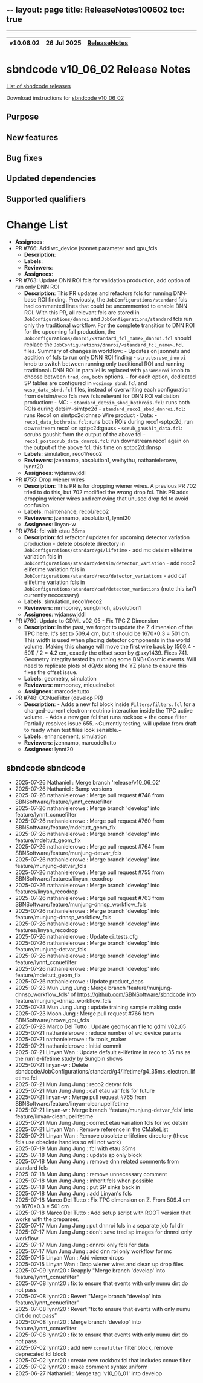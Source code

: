 --
layout: page
title: ReleaseNotes100602
toc: true
---

-----------------------------------------------------------------------------
| v10.06.02 | 26 Jul 2025 | [ReleaseNotes](ReleaseNotes100602.html) |
| --- | --- | --- |



sbndcode v10_06_02 Release Notes
=======================================================================================

[List of sbndcode releases](List_of_SBND_code_releases.html)

Download instructions for [sbndcode v10_06_02](http://scisoft.fnal.gov/scisoft/bundles/sbnd/v10_06_02/sbndcode-v10_06_02.html)

Purpose
---------------------------------------------------

New features
---------------------------------------------------

Bug fixes
---------------------------------------------------

Updated dependencies
---------------------------------------------------

Supported qualifiers
---------------------------------------------------

Change List
==========================================
  - **Assignees**:
- PR #766: Add wc_device jsonnet parameter and gpu_fcls
  - **Description**:
  - **Labels**:
  - **Reviewers**:
  - **Assignees**:
- PR #763: Update DNN ROI fcls for validation production, add option of run only DNN ROI
  - **Description**: This PR updates and refactors fcls for running DNN-base ROI finding. Previously, the `JobConfigurations/standard` fcls had commented lines that could be uncommented to enable DNN ROI. With this PR, all relevant fcls are stored in `JobConfigurations/dnnroi` and `JobConfigurations/standard` fcls run only the traditional workflow. For the complete transition to DNN ROI for the upcoming fall production, the `JobConfigurations/dnnroi/<standard_fcl_name>_dnnroi.fcl` should replace the `JobConfigurations/dnnroi/<standard_fcl_name>.fcl` files.  Summary of changes in workflow: - Updates on jsonnets and addition of fcls to run only DNN ROI finding - `structs:use_dnnroi` knob to switch between running only traditional ROI and running traditional+DNN ROI in parallel is replaced with `params:roi` knob to choose between `trad`, `dnn`, `both` options. - for each option, dedicated SP tables are configured in `wcsimsp_sbnd.fcl` and `wcsp_data_sbnd.fcl` files, instead of overwriting each configuration from detsim/reco fcls  new fcls relevant for DNN ROI validation production: - MC: - `standard_detsim_sbnd_bothrois.fcl`: runs both ROIs during detsim-simtpc2d - `standard_reco1_sbnd_dnnroi.fcl`: runs Reco1 on simtpc2d:dnnsp Wire product - Data: - `reco1_data_bothrois.fcl`: runs both ROIs during reco1-sptpc2d, run downstream reco1 on sptpc2d:gauss - `scrub_gaushit_data.fcl`: scrubs gaushit from the output of the above fcl - `reco1_postscrub_data_dnnroi.fcl`: run downstream reco1 again on the output of the above fcl, this time on sptpc2d:dnnsp 
  - **Labels**: simulation, reco1/reco2
  - **Reviewers**: jzennamo, absolution1, weihythu, nathanielerowe, lynnt20
  - **Assignees**: wjdanswjddl
- PR #755: Drop wiener wires
  - **Description**: This PR is for dropping wiener wires. A previous PR 702 tried to do this, but 702 modified the wrong drop fcl. This PR adds dropping wiener wires and removing that unused drop fcl to avoid confusion.
  - **Labels**: maintenance, reco1/reco2
  - **Reviewers**: jzennamo, absolution1, lynnt20
  - **Assignees**: linyan-w
- PR #764: fcl with etau 35ms
  - **Description**: fcl refactor / updates for upcoming detector variation production - delete obsolete directory in `JobConfigurations/standard/g4/lifetime` - add mc detsim elifetime variation fcls in `JobConfigurations/standard/detsim/detector_variation` - add reco2 elifetime variation fcls in `JobConfigurations/standard/reco/detector_variations` - add caf elifetime variation fcls in `JobConfigurations/standard/caf/detector_variations` (note this isn't currently neccessary)  
  - **Labels**: simulation, reco1/reco2
  - **Reviewers**: mrmooney, sungbinoh, absolution1
  - **Assignees**: wjdanswjddl
- PR #760: Update to GDML v02_05 - Fix TPC Z Dimension
  - **Description**: In the past, we forgot to update the Z dimension of the TPC [here](https://github.com/SBNSoftware/sbndcode/blob/develop/sbndcode/Geometry/gdml/sbnd_v02_04_base.gdmlL138). It's set to 509.4 cm, but it should be 1670*0.3 = 501 cm. This width is used when placing detector components in the world volume. Making this change will move the first wire back by (509.4 - 501) / 2 = 4.2 cm, exactly the offset seen by @sxy1439. Fixes 741. Geometry integrity tested by running some BNB+Cosmic events. Will need to replicate plots of dQ/dx along the YZ plane to ensure this fixes the offset issue.
  - **Labels**: geometry, simulation
  - **Reviewers**: mrmooney, miquelnebot
  - **Assignees**: marcodeltutto
- PR #748: CCNueFilter (develop PR) 
  - **Description**: - Adds a new fcl block inside `Filters/filters.fcl` for a charged-current electron-neutrino interaction inside the TPC active volume. - Adds a new gen fcl that runs rockbox + the ccnue filter  Partially resolves issue 655. ~Currently testing, will update from draft to ready when test files look sensible.~
  - **Labels**: enhancement, simulation
  - **Reviewers**: jzennamo, marcodeltutto
  - **Assignees**: lynnt20

sbndcode sbndcode
---------------------------------------------------

* 2025-07-26  Nathaniel : Merge branch 'release/v10_06_02'
* 2025-07-26  Nathaniel : Bump versions
* 2025-07-26  nathanielerowe : Merge pull request #748 from SBNSoftware/feature/lynnt_ccnuefilter
* 2025-07-26  nathanielerowe : Merge branch 'develop' into feature/lynnt_ccnuefilter
* 2025-07-26  nathanielerowe : Merge pull request #760 from SBNSoftware/feature/mdeltutt_geom_fix
* 2025-07-26  nathanielerowe : Merge branch 'develop' into feature/mdeltutt_geom_fix
* 2025-07-26  nathanielerowe : Merge pull request #764 from SBNSoftware/feature/munjung-detvar_fcls
* 2025-07-26  nathanielerowe : Merge branch 'develop' into feature/munjung-detvar_fcls
* 2025-07-26  nathanielerowe : Merge pull request #755 from SBNSoftware/features/linyan_recodrop
* 2025-07-26  nathanielerowe : Merge branch 'develop' into features/linyan_recodrop
* 2025-07-26  nathanielerowe : Merge pull request #763 from SBNSoftware/feature/munjung-dnnsp_workflow_fcls
* 2025-07-26  nathanielerowe : Merge branch 'develop' into feature/munjung-dnnsp_workflow_fcls
* 2025-07-26  nathanielerowe : Merge branch 'develop' into features/linyan_recodrop
* 2025-07-26  nathanielerowe : Update ci_tests.cfg
* 2025-07-26  nathanielerowe : Merge branch 'develop' into feature/munjung-detvar_fcls
* 2025-07-26  nathanielerowe : Merge branch 'develop' into feature/lynnt_ccnuefilter
* 2025-07-26  nathanielerowe : Merge branch 'develop' into feature/mdeltutt_geom_fix
* 2025-07-26  nathanielerowe : Update product_deps
* 2025-07-23  Mun Jung Jung : Merge branch 'feature/munjung-dnnsp_workflow_fcls' of https://github.com/SBNSoftware/sbndcode into feature/munjung-dnnsp_workflow_fcls
* 2025-07-23  Mun Jung Jung : update training sample making code
* 2025-07-23  Moon Jung : Merge pull request #766 from SBNSoftware/nrowe_gpu_fcls
* 2025-07-23  Marco Del Tutto : Update geomscan file to gdml v02_05
* 2025-07-21  nathanielerowe : reduce number of wc_device params
* 2025-07-21  nathanielerowe : fix tools_maker
* 2025-07-21  nathanielerowe : Initial commit
* 2025-07-21  Linyan Wan : Update default e-lifetime in reco to 35 ms as the run1 e-lifetime study by Sungbin shows
* 2025-07-21  linyan-w : Delete sbndcode/JobConfigurations/standard/g4/lifetime/g4_35ms_electron_lifetime.fcl
* 2025-07-21  Mun Jung Jung : reco2 detvar fcls
* 2025-07-21  Mun Jung Jung : caf etau var fcls for future
* 2025-07-21  linyan-w : Merge pull request #765 from SBNSoftware/feature/linyan-cleanupelifetime
* 2025-07-21  linyan-w : Merge branch 'feature/munjung-detvar_fcls' into feature/linyan-cleanupelifetime
* 2025-07-21  Mun Jung Jung : correct etau variation fcls for wc detsim
* 2025-07-21  Linyan Wan : Remove reference in the CMakeList
* 2025-07-21  Linyan Wan : Remove obsolete e-lifetime directory (these fcls use obsolete handles so will not work)
* 2025-07-19  Mun Jung Jung : fcl with etau 35ms
* 2025-07-18  Mun Jung Jung : update sp only block
* 2025-07-18  Mun Jung Jung : remove dnn related comments from standard fcls
* 2025-07-18  Mun Jung Jung : remove unnecessary comment
* 2025-07-18  Mun Jung Jung : inherit fcls when possible
* 2025-07-18  Mun Jung Jung : put SP sinks back in
* 2025-07-18  Mun Jung Jung : add Linyan's fcls
* 2025-07-18  Marco Del Tutto : Fix TPC dimension on Z. From 509.4 cm to 1670*0.3 = 501 cm
* 2025-07-18  Marco Del Tutto : Add setup script with ROOT version that works with the preparser.
* 2025-07-17  Mun Jung Jung : put dnnroi fcls in a separate job fcl dir
* 2025-07-17  Mun Jung Jung : don't save trad sp images for dnnroi only workflow
* 2025-07-17  Mun Jung Jung : dnnroi only fcls for data
* 2025-07-17  Mun Jung Jung : add dnn roi only workflow for mc
* 2025-07-15  Linyan Wan : Add wiener drops
* 2025-07-15  Linyan Wan : Drop wiener wires and clean up drop files
* 2025-07-09  lynnt20 : Reapply "Merge branch 'develop' into feature/lynnt_ccnuefilter"
* 2025-07-08  lynnt20 : fix to ensure that events with only numu dirt do not pass
* 2025-07-08  lynnt20 : Revert "Merge branch 'develop' into feature/lynnt_ccnuefilter"
* 2025-07-08  lynnt20 : Revert "fix to ensure that events with only numu dirt do not pass"
* 2025-07-08  lynnt20 : Merge branch 'develop' into feature/lynnt_ccnuefilter
* 2025-07-08  lynnt20 : fix to ensure that events with only numu dirt do not pass
* 2025-07-02  lynnt20 : add new `ccnuefilter` filter block, remove deprecated fcl block
* 2025-07-02  lynnt20 : create new rockbox fcl that includes ccnue filter
* 2025-07-02  lynnt20 : make comment syntax uniform
* 2025-06-27  Nathaniel : Merge tag 'v10_06_01' into develop

